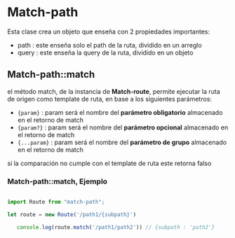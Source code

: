 # Match-path

Esta clase crea un objeto que enseña con 2 propiedades importantes:

* path  : este enseña solo el path de la ruta, dividido en un arreglo
* query : este enseña la query de la ruta, dividido en un objeto

## Match-path::match

el método match, de la instancia de **Match-route**, permite ejecutar la ruta de origen como template de ruta,
en base a los siguientes parámetros:

* `{param}` : param será el nombre del **parámetro obligatorio** almacenado en el retorno de match
* `{param?}` : param será el nombre del **parámetro opcional** almacenado en el retorno de match
* `{...param}` : param será el nombre del **parámetro de grupo** almacenado en el retorno de match

si la comparación no cumple con el template de ruta este retorna falso

### Match-path::match, Ejemplo

```javascript

import Route from "match-path";

let route = new Route('/path1/{subpath}')

   console.log(route.match('/path1/path2')) // {subpath : 'path2'}

```